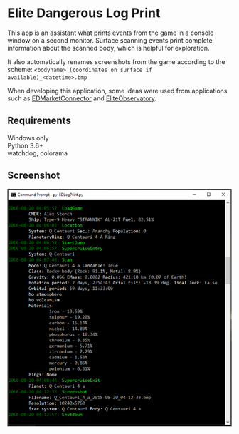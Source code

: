# Elite Dangerous Log Print

This app is an assistant what prints events from the game in a console window on a second monitor. Surface scanning events print complete information about the scanned body, which is helpful for exploration.

It also automatically renames screenshots from the game according to the scheme:
`<bodyname>_(coordinates on surface if available)_<datetime>.bmp`

When developing this application, some ideas were used from applications such as [EDMarketConnector](https://github.com/Marginal/EDMarketConnector) and [EliteObservatory](https://github.com/Xjph/EliteObservatory).

## Requirements

Windows only  
Python 3.6+  
watchdog, colorama

## Screenshot

![screenshot](img/screenshot.png)
